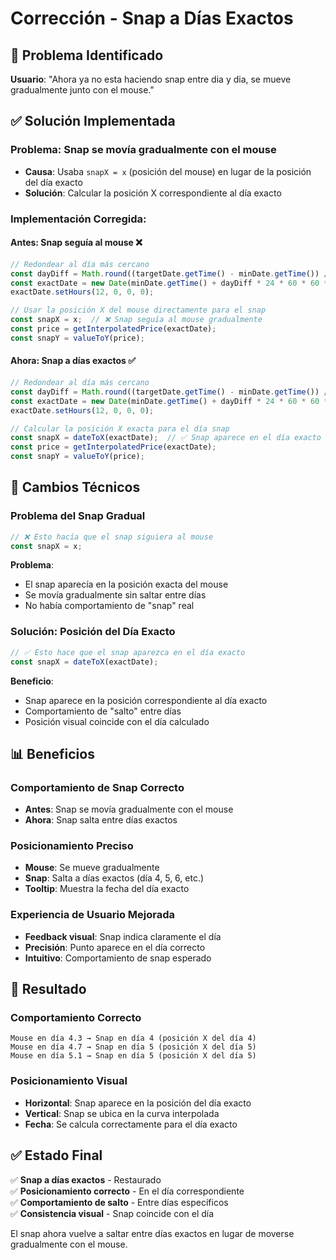 # Corrección - Snap a Días Exactos

## 🎯 Problema Identificado

**Usuario**: "Ahora ya no esta haciendo snap entre dia y dia, se mueve gradualmente junto con el mouse."

## ✅ Solución Implementada

### **Problema**: Snap se movía gradualmente con el mouse
- **Causa**: Usaba `snapX = x` (posición del mouse) en lugar de la posición del día exacto
- **Solución**: Calcular la posición X correspondiente al día exacto

### **Implementación Corregida**:

#### **Antes**: Snap seguía al mouse ❌
```javascript
// Redondear al día más cercano
const dayDiff = Math.round((targetDate.getTime() - minDate.getTime()) / (24 * 60 * 60 * 1000));
const exactDate = new Date(minDate.getTime() + dayDiff * 24 * 60 * 60 * 1000);
exactDate.setHours(12, 0, 0, 0);

// Usar la posición X del mouse directamente para el snap
const snapX = x;  // ❌ Snap seguía al mouse gradualmente
const price = getInterpolatedPrice(exactDate);
const snapY = valueToY(price);
```

#### **Ahora**: Snap a días exactos ✅
```javascript
// Redondear al día más cercano
const dayDiff = Math.round((targetDate.getTime() - minDate.getTime()) / (24 * 60 * 60 * 1000));
const exactDate = new Date(minDate.getTime() + dayDiff * 24 * 60 * 60 * 1000);
exactDate.setHours(12, 0, 0, 0);

// Calcular la posición X exacta para el día snap
const snapX = dateToX(exactDate);  // ✅ Snap aparece en el día exacto
const price = getInterpolatedPrice(exactDate);
const snapY = valueToY(price);
```

## 🔧 Cambios Técnicos

### **Problema del Snap Gradual**
```javascript
// ❌ Esto hacía que el snap siguiera al mouse
const snapX = x;
```

**Problema**: 
- El snap aparecía en la posición exacta del mouse
- Se movía gradualmente sin saltar entre días
- No había comportamiento de "snap" real

### **Solución: Posición del Día Exacto**
```javascript
// ✅ Esto hace que el snap aparezca en el día exacto
const snapX = dateToX(exactDate);
```

**Beneficio**:
- Snap aparece en la posición correspondiente al día exacto
- Comportamiento de "salto" entre días
- Posición visual coincide con el día calculado

## 📊 Beneficios

### **Comportamiento de Snap Correcto**
- **Antes**: Snap se movía gradualmente con el mouse
- **Ahora**: Snap salta entre días exactos

### **Posicionamiento Preciso**
- **Mouse**: Se mueve gradualmente
- **Snap**: Salta a días exactos (día 4, 5, 6, etc.)
- **Tooltip**: Muestra la fecha del día exacto

### **Experiencia de Usuario Mejorada**
- **Feedback visual**: Snap indica claramente el día
- **Precisión**: Punto aparece en el día correcto
- **Intuitivo**: Comportamiento de snap esperado

## 🎯 Resultado

### **Comportamiento Correcto**
```
Mouse en día 4.3 → Snap en día 4 (posición X del día 4)
Mouse en día 4.7 → Snap en día 5 (posición X del día 5)
Mouse en día 5.1 → Snap en día 5 (posición X del día 5)
```

### **Posicionamiento Visual**
- **Horizontal**: Snap aparece en la posición del día exacto
- **Vertical**: Snap se ubica en la curva interpolada
- **Fecha**: Se calcula correctamente para el día exacto

## ✅ Estado Final

✅ **Snap a días exactos** - Restaurado  
✅ **Posicionamiento correcto** - En el día correspondiente  
✅ **Comportamiento de salto** - Entre días específicos  
✅ **Consistencia visual** - Snap coincide con el día  

El snap ahora vuelve a saltar entre días exactos en lugar de moverse gradualmente con el mouse. 